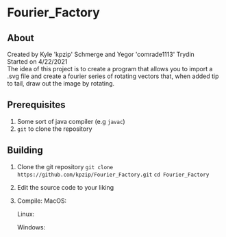# Fourier_Factory
## About
Created by Kyle 'kpzip' Schmerge and Yegor 'comrade1113' Trydin<br>
Started on 4/22/2021<br>
The idea of this project is to create a program that allows you to import a .svg file and create a fourier series of rotating vectors that, when added tip to tail, draw out the image by rotating.
## Prerequisites 
1. Some sort of java compiler (e.g `javac`)
2. `git` to clone the repository
## Building
1. Clone the git repository
	`git clone https://github.com/kpzip/Fourier_Factory.git`
	`cd Fourier_Factory`
2. Edit the source code to your liking
3. Compile:
	MacOS:
	
	Linux:
	
	Windows:
